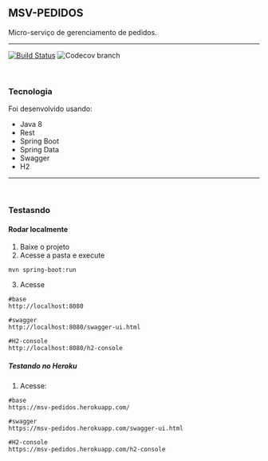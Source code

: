 ## MSV-PEDIDOS

Micro-serviço de gerenciamento de pedidos.

---

[![Build Status](https://travis-ci.com/Uniliva/msv-pedidos.svg?branch=Cobertura)](https://travis-ci.com/Uniliva/msv-pedidos)
![Codecov branch](https://img.shields.io/codecov/c/github/Uniliva/msv-pedidos/Cobertura?token=2c369d67-9b62-43ce-8562-78169bf970cf)


<br>

### Tecnologia

Foi desenvolvido usando:
- Java 8
- Rest
- Spring Boot
- Spring Data
- Swagger
- H2 

---
<br>

### Testasndo

#### Rodar localmente

1. Baixe o projeto 
2. Acesse a pasta e execute

```shellscript
mvn spring-boot:run 
```
3. Acesse 

```shellscript
#base
http://localhost:8080

#swagger
http://localhost:8080/swagger-ui.html

#H2-console
http://localhost:8080/h2-console
```


##### Testando no Heroku 

1. Acesse:


```shellscript
#base
https://msv-pedidos.herokuapp.com/

#swagger
https://msv-pedidos.herokuapp.com/swagger-ui.html

#H2-console
https://msv-pedidos.herokuapp.com/h2-console
```

